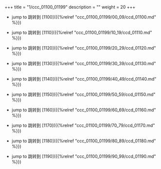 +++
title = "1/ccc_01100_01199"
description = ""
weight = 20
+++

* jump to 跳转到 [1100]({{%relref "ccc_01100_01199/00_09/ccd_01100.md" %}})

* jump to 跳转到 [1110]({{%relref "ccc_01100_01199/10_19/ccd_01110.md" %}})

* jump to 跳转到 [1120]({{%relref "ccc_01100_01199/20_29/ccd_01120.md" %}})

* jump to 跳转到 [1130]({{%relref "ccc_01100_01199/30_39/ccd_01130.md" %}})

* jump to 跳转到 [1140]({{%relref "ccc_01100_01199/40_49/ccd_01140.md" %}})

* jump to 跳转到 [1150]({{%relref "ccc_01100_01199/50_59/ccd_01150.md" %}})

* jump to 跳转到 [1160]({{%relref "ccc_01100_01199/60_69/ccd_01160.md" %}})

* jump to 跳转到 [1170]({{%relref "ccc_01100_01199/70_79/ccd_01170.md" %}})

* jump to 跳转到 [1180]({{%relref "ccc_01100_01199/80_89/ccd_01180.md" %}})

* jump to 跳转到 [1190]({{%relref "ccc_01100_01199/90_99/ccd_01190.md" %}})

